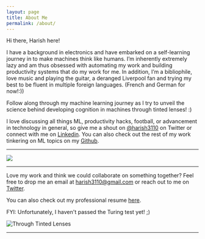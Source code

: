 ```yaml
---
layout: page
title: About Me
permalink: /about/
---
```


Hi there, Harish here!

I have a background in electronics and have embarked on a self-learning journey in to make machines think like humans. I’m inherently extremely lazy and am thus obsessed with automating my work and building productivity systems that do my work for me. In addition, I’m a bibliophile, love music and playing the guitar, a deranged Liverpool fan and trying my best to be fluent in multiple foreign languages. (French and German for now!:))

Follow along through my machine learning journey as I try to unveil the science behind developing cognition in machines through tinted lenses! :)

I love discussing all things ML, productivity hacks, football, or advancement in technology in general, so give me a shout on [@harish3110](https://twitter.com/harish3110) on Twitter or connect with me on [Linkedin](https://www.linkedin.com/in/harish3110/). You can also check out the rest of my work tinkering on ML topics on my [Github](https://github.com/harish3110).

---

![]({{site.baseurl}}/images/profile_pic.jpg)

---
Love my work and think we could collaborate on something together? Feel free to drop me an email at <harish3110@gmail.com> or reach out to me on [Twitter](https://twitter.com/harish3110).

You can also check out my professional resume [here](https://drive.google.com/file/d/1p3An689RdQWi4nSwicn-7rO4LOH8G9Av/view?usp=sharing).

FYI: Unfortunately, I haven't passed the Turing test yet! ;)


![]({{site.baseurl}}/images/ttl_small.png "Through Tinted Lenses")

---
